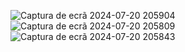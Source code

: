 ![Captura de ecrã 2024-07-20 205904](https://github.com/user-attachments/assets/22e73b17-a2ad-46a6-ba91-3337c95789ff)
![Captura de ecrã 2024-07-20 205809](https://github.com/user-attachments/assets/25df49f0-4e0a-4e01-826c-3c2623131bc1)
![Captura de ecrã 2024-07-20 205843](https://github.com/user-attachments/assets/bc756f5f-f30d-4f4e-b068-21eefdf2add7)


